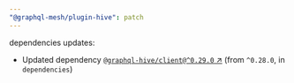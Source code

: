 ```yaml
---
"@graphql-mesh/plugin-hive": patch
---
```

dependencies updates:
  - Updated dependency [`@graphql-hive/client@^0.29.0` ↗︎](https://www.npmjs.com/package/@graphql-hive/client/v/0.29.0) (from `^0.28.0`, in `dependencies`)
